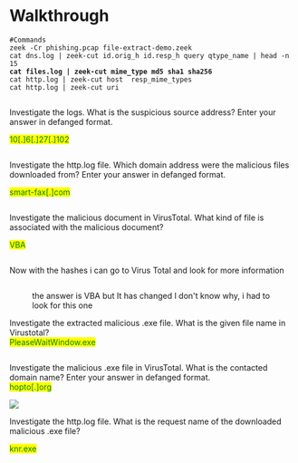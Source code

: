 # Walkthrough

<pre class="language-bash"><code class="lang-bash">#Commands
zeek -Cr phishing.pcap file-extract-demo.zeek
cat dns.log | zeek-cut id.orig_h id.resp_h query qtype_name | head -n 15
<strong>cat files.log | zeek-cut mime_type md5 sha1 sha256
</strong>cat http.log | zeek-cut host  resp_mime_types
cat http.log | zeek-cut uri

</code></pre>

Investigate the logs. What is the suspicious source address? Enter your answer in defanged format.

<mark style="color:green;">10\[.]6\[.]27\[.]102</mark>

<figure><img src="https://camo.githubusercontent.com/30d12b7c37b04669dc8195c986ca677c44ee1f8e4e81cfd840c5efa42059fbb6/68747470733a2f2f692e696d6775722e636f6d2f787465336c33472e706e67" alt=""><figcaption></figcaption></figure>

Investigate the http.log file. Which domain address were the malicious files downloaded from? Enter your answer in defanged format.

<mark style="color:green;">smart-fax\[.]com</mark>

<figure><img src="https://camo.githubusercontent.com/bb8e1409d4993ec062f5e483c8a3ebb3cce3627f6eb854722e7ee53e3d796f57/68747470733a2f2f692e696d6775722e636f6d2f35724f4f5261792e706e67" alt=""><figcaption></figcaption></figure>

Investigate the malicious document in VirusTotal. What kind of file is associated with the malicious document?

<mark style="color:green;">VBA</mark>

&#x20;

<figure><img src="https://camo.githubusercontent.com/acf81bf566d70fbc0d1b5c827b3050c51d6d150cc23ccf2c83f8f968c75640d5/68747470733a2f2f692e696d6775722e636f6d2f75617a4a3552632e706e67" alt=""><figcaption></figcaption></figure>

Now with the hashes i can go to Virus Total and look for more information

<figure><img src="https://camo.githubusercontent.com/bb8093a2f073c6ece3288eba6906346ae053345fb74e2215e3927d7837a54241/68747470733a2f2f692e696d6775722e636f6d2f756877657957342e706e67" alt=""><figcaption><p>the answer is VBA but It has changed I don't know why, i had to look for this one</p></figcaption></figure>

Investigate the extracted malicious .exe file. What is the given file name in Virustotal?\
<mark style="color:green;">PleaseWaitWindow.exe</mark>

<figure><img src="https://camo.githubusercontent.com/d506dd0d09cd41a256f1637463ee6c1bb8233a909680f074faee46bb25117000/68747470733a2f2f692e696d6775722e636f6d2f34626a705469342e706e6767" alt=""><figcaption></figcaption></figure>

Investigate the malicious .exe file in VirusTotal. What is the contacted domain name? Enter your answer in defanged format.\
<mark style="color:green;">hopto\[.]org</mark>

&#x20;[![](https://camo.githubusercontent.com/04f5223afdc2f9081a540fd074c36163f8253f2ea1c5b3e497c689ac4173431b/68747470733a2f2f692e696d6775722e636f6d2f77425048714b482e706e67)](https://camo.githubusercontent.com/04f5223afdc2f9081a540fd074c36163f8253f2ea1c5b3e497c689ac4173431b/68747470733a2f2f692e696d6775722e636f6d2f77425048714b482e706e67)



Investigate the http.log file. What is the request name of the downloaded malicious .exe file?

<mark style="color:green;">knr.exe</mark>

&#x20;

<figure><img src="https://camo.githubusercontent.com/6815b9cf559d1fedc5952832c6fffd64d8dff532262f7fb3154fa9f4f85ce789/68747470733a2f2f692e696d6775722e636f6d2f70326e507333382e706e67" alt=""><figcaption></figcaption></figure>
